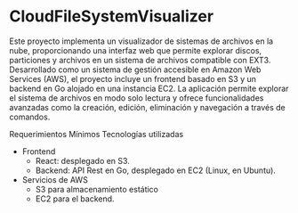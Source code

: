 # CloudFileSystemVisualizer
Este proyecto implementa un visualizador de sistemas de archivos en la nube, proporcionando una interfaz web que permite explorar discos, particiones y archivos en un sistema de archivos compatible con EXT3. Desarrollado como un sistema de gestión accesible en Amazon Web Services (AWS), el proyecto incluye un frontend basado en S3 y un backend en Go alojado en una instancia EC2. La aplicación permite explorar el sistema de archivos en modo solo lectura y ofrece funcionalidades avanzadas como la creación, edición, eliminación y navegación a través de comandos.

Requerimientos Mínimos
Tecnologías utilizadas
* Frontend
    * React: desplegado en S3.
    * Backend: API Rest en Go, desplegado en EC2 (Linux, en Ubuntu).
* Servicios de AWS
    * S3 para almacenamiento estático
    * EC2 para el backend.
  
